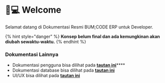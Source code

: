 # 👨💻 Welcome

Selamat datang di Dokumentasi Resmi BUM;CODE ERP untuk Developer.

{% hint style="danger" %}
**Konsep belum final dan ada kemungkinan akan diubah sewaktu-waktu.**
{% endhint %}

### Dokumentasi Lainnya&#x20;

* Dokumentasi pengguna bisa dilihat pada [**tautan ini**](https://app.gitbook.com/s/vorDoHLQm3DAslhsyoNw/)****
* Dokumentasi database bisa dilihat pada [**tautan ini**](https://dbdocs.io/mohamadsyalvasr/bumicode\_erp)
* UI/UX bisa dilihat pada [**tautan ini**](https://www.figma.com/file/zmsJ1HOdVMCrdp2FvKwlRW/ERP?node-id=0%3A1\&t=lp0ek86C1gNfSxFR-1)
